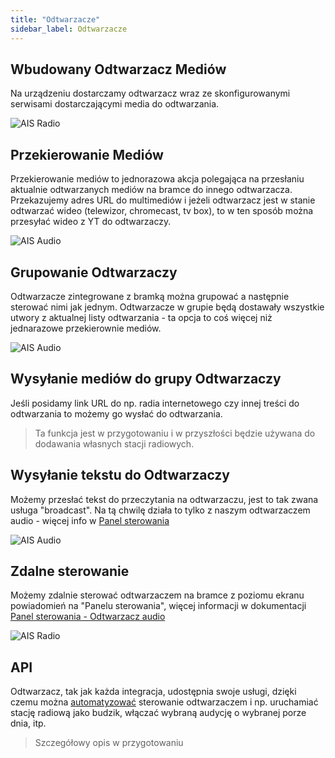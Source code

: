 ```yaml
---
title: "Odtwarzacze"
sidebar_label: Odtwarzacze
---
```


## Wbudowany Odtwarzacz Mediów

Na urządzeniu dostarczamy odtwarzacz wraz ze skonfigurowanymi serwisami dostarczającymi media do odtwarzania.

![AIS Radio](/img/en/frontend/ais_exo_player.png)

## Przekierowanie Mediów

Przekierowanie mediów to jednorazowa akcja polegająca na przesłaniu aktualnie odtwarzanych mediów na bramce do innego odtwarzacza. Przekazujemy adres URL do multimediów i jeżeli odtwarzacz jest w stanie odtwarzać wideo (telewizor, chromecast, tv box), to w ten sposób można przesyłać wideo z YT do odtwarzaczy.

![AIS Audio](/img/en/frontend/app_audio_player_1.png)



## Grupowanie Odtwarzaczy

Odtwarzacze zintegrowane z bramką można grupować a następnie sterować nimi jak jednym. Odtwarzacze w grupie będą dostawały wszystkie utwory z aktualnej listy odtwarzania - ta opcja to coś więcej niż jednarazowe przekierownie mediów.

![AIS Audio](/img/en/frontend/app_audio_player_2.png)


## Wysyłanie mediów do grupy Odtwarzaczy

Jeśli posidamy link URL do np. radia internetowego czy innej treści do odtwarzania to możemy go wysłać do odtwarzania.

> Ta funkcja jest w przygotowaniu i w przyszłości będzie używana do dodawania własnych stacji radiowych.


## Wysyłanie tekstu do Odtwarzaczy

Możemy przesłać tekst do przeczytania na odtwarzaczu, jest to tak zwana usługa "broadcast". Na tą chwilę działa to tylko z naszym odtwarzaczem audio - więcej info w [Panel sterowania](/docs/ais_app_android_dom_tablet#instalacja)

![AIS Audio](/img/en/frontend/app_audio_player_2.png)


## Zdalne sterowanie

Możemy zdalnie sterować odtwarzaczem na bramce z poziomu ekranu powiadomień na "Panelu sterowania", więcej informacji w dokumentacji [Panel sterowania - Odtwarzacz audio](/docs/ais_app_android_dom_tablet#odtwarzacz-audio)

![AIS Radio](/img/en/frontend/ais_exo_mobile.png)

## API

Odtwarzacz, tak jak każda integracja, udostępnia swoje usługi, dzięki czemu można [automatyzować](/docs/ais_bramka_automation) sterowanie odtwarzaczem i np. uruchamiać stację radiową jako budzik, włączać wybraną audycję o wybranej porze dnia, itp.


> Szczegółowy opis w przygotowaniu
